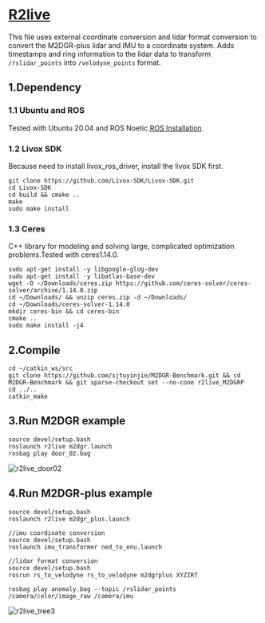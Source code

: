 # [R2live](https://github.com/hku-mars/r2live) 
This file uses external coordinate conversion and lidar format conversion to convert the M2DGR-plus lidar and IMU to a coordinate system. Adds timestamps and ring information to the lidar data to transform `/rslidar_points` into `/velodyne_points` format.
## 1.Dependency
### 1.1 Ubuntu and ROS
Tested with Ubuntu 20.04 and ROS Noetic.[ROS Installation](https://wiki.ros.org/ROS/Installation).
### 1.2 Livox SDK
Because need to install livox_ros_driver, install the livox SDK first.
```
git clone https://github.com/Livox-SDK/Livox-SDK.git
cd Livox-SDK
cd build && cmake ..
make
sudo make install
```
### 1.3 Ceres 
C++ library for modeling and solving large, complicated optimization problems.Tested with ceres1.14.0.
```
sudo apt-get install -y libgoogle-glog-dev
sudo apt-get install -y libatlas-base-dev
wget -O ~/Downloads/ceres.zip https://github.com/ceres-solver/ceres-solver/archive/1.14.0.zip
cd ~/Downloads/ && unzip ceres.zip -d ~/Downloads/
cd ~/Downloads/ceres-solver-1.14.0
mkdir ceres-bin && cd ceres-bin
cmake ..
sudo make install -j4
```
## 2.Compile
```
cd ~/catkin_ws/src
git clone https://github.com/sjtuyinjie/M2DGR-Benchmark.git && cd M2DGR-Benchmark && git sparse-checkout set --no-cone r2live_M2DGRP
cd ../..
catkin_make
```
## 3.Run M2DGR example
```
source devel/setup.bash
roslaunch r2live m2dgr.launch
rosbag play door_02.bag 
```
![r2live_door02](https://github.com/sjtuyinjie/M2DGR-Benchmark/blob/main/r2live_M2DGRP/image/Peek%202024-10-17%2022-08.gif)
## 4.Run M2DGR-plus example
```
source devel/setup.bash
roslaunch r2live m2dgr_plus.launch

//imu coordinate conversion
source devel/setup.bash
roslaunch imu_transformer ned_to_enu.launch

//lidar format conversion
source devel/setup.bash
rosrun rs_to_velodyne rs_to_velodyne m2dgrplus XYZIRT

rosbag play anomaly.bag --topic /rslidar_points /camera/color/image_raw /camera/imu

```
![r2live_tree3](https://github.com/sjtuyinjie/M2DGR-Benchmark/blob/main/r2live_M2DGRP/image/plus.gif)

